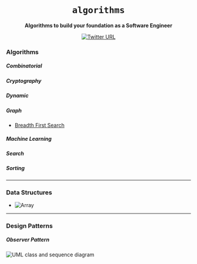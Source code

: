 <div align="center">
  <h1><code>algorithms</code></h1>

  <strong>Algorithms to build your foundation as a Software Engineer</strong>

  [![Twitter URL](https://img.shields.io/twitter/url/https/twitter.com/unobatbayar.svg?style=social&label=%40unobatbayar)](https://twitter.com/unobatbayar)

</div>

### Algorithms

##### Combinatorial

##### Cryptography

##### Dynamic

##### Graph
- [Breadth First Search](https://www.youtube.com/watch?v=xlVX7dXLS64)

##### Machine Learning

##### Search

##### Sorting

---
### Data Structures
- ![Array](https://miro.medium.com/v2/resize:fit:720/format:webp/0*TDrt1RUnaAF2JRD8.jpg)


---
### Design Patterns

##### Observer Pattern
![UML class and sequence diagram](https://en.wikipedia.org/wiki/Observer_pattern#/media/File:W3sDesign_Observer_Design_Pattern_UML.jpg)
